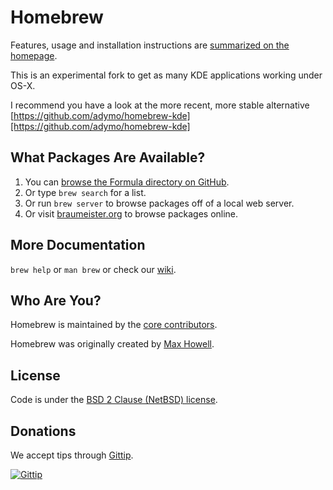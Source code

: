 Homebrew
========
Features, usage and installation instructions are [summarized on the homepage][home].

This is an experimental fork to get as many KDE applications working under OS-X.

I recommend you have a look at the more recent, more stable alternative [https://github.com/adymo/homebrew-kde][https://github.com/adymo/homebrew-kde]


What Packages Are Available?
----------------------------
1. You can [browse the Formula directory on GitHub][formula].
2. Or type `brew search` for a list.
3. Or run `brew server` to browse packages off of a local web server.
4. Or visit [braumeister.org][braumeister] to browse packages online.

More Documentation
------------------
`brew help` or `man brew` or check our [wiki][].

Who Are You?
------------
Homebrew is maintained by the [core contributors][team].

Homebrew was originally created by [Max Howell][mxcl].

License
-------
Code is under the [BSD 2 Clause (NetBSD) license][license].

Donations
---------
We accept tips through [Gittip][tip].

[![Gittip](http://img.shields.io/gittip/Homebrew.png)](https://www.gittip.com/Homebrew/)

[home]:http://brew.sh
[wiki]:http://wiki.github.com/Homebrew/homebrew
[mxcl]:http://twitter.com/mxcl
[formula]:http://github.com/Homebrew/homebrew/tree/master/Library/Formula/
[braumeister]:http://braumeister.org
[license]:https://github.com/Homebrew/homebrew/tree/master/Library/Homebrew/LICENSE
[team]:https://github.com/Homebrew?tab=members
[tip]:https://www.gittip.com/Homebrew/
